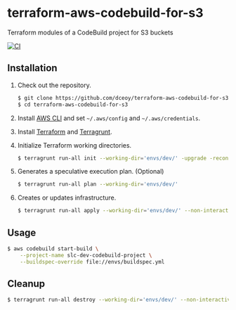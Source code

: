 terraform-aws-codebuild-for-s3
==============================

Terraform modules of a CodeBuild project for S3 buckets

[![CI](https://github.com/dceoy/terraform-aws-codebuild-for-s3/actions/workflows/ci.yml/badge.svg)](https://github.com/dceoy/terraform-aws-codebuild-for-s3/actions/workflows/ci.yml)

Installation
------------

1.  Check out the repository.

    ```sh
    $ git clone https://github.com/dceoy/terraform-aws-codebuild-for-s3.git
    $ cd terraform-aws-codebuild-for-s3
    ````

2.  Install [AWS CLI](https://aws.amazon.com/cli/) and set `~/.aws/config` and `~/.aws/credentials`.

3.  Install [Terraform](https://www.terraform.io/) and [Terragrunt](https://terragrunt.gruntwork.io/).

4.  Initialize Terraform working directories.

    ```sh
    $ terragrunt run-all init --working-dir='envs/dev/' -upgrade -reconfigure
    ```

5.  Generates a speculative execution plan. (Optional)

    ```sh
    $ terragrunt run-all plan --working-dir='envs/dev/'
    ```

6.  Creates or updates infrastructure.

    ```sh
    $ terragrunt run-all apply --working-dir='envs/dev/' --non-interactive
    ```

Usage
-----

```sh
$ aws codebuild start-build \
    --project-name slc-dev-codebuild-project \
    --buildspec-override file://envs/buildspec.yml
```

Cleanup
-------

```sh
$ terragrunt run-all destroy --working-dir='envs/dev/' --non-interactive
```
